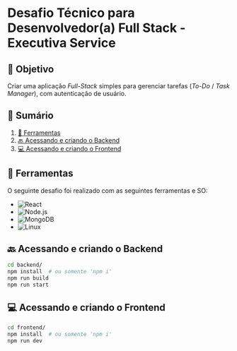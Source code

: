 # Desafio Técnico para Desenvolvedor(a) Full Stack - Executiva Service

## 📍 Objetivo
Criar uma aplicação _Full-Stack_ simples para gerenciar tarefas (_To-Do_ / _Task Manager_), com autenticação de usuário.

## 📜 Sumário

1. [🧰 Ferramentas](#-ferramentas)
2. [🔙 Acessando e criando o Backend](#-acessando-e-criando-o-backend)
3. [💻 Acessando e criando o Frontend](#-acessando-e-criando-o-frontend)

## 🧰 Ferramentas
O seguinte desafio foi realizado com as seguintes ferramentas e SO:

- ![React](https://img.shields.io/badge/React%20-%20black?logo=react&logoColor=%2349c9fc)
- ![Node.js](https://img.shields.io/badge/Node.js%20-%20black?logo=node.js&logoColor=green)
- ![MongoDB](https://img.shields.io/badge/MongoDB%20-%20black?logo=mongodb&logoColor=%2336f763%20)
- ![Linux](https://img.shields.io/badge/Linux%20-%20black?logo=linux&logoColor=white)

## 🔙 Acessando e criando o Backend

```bash
cd backend/
npm install  # ou somente 'npm i'
npm run build
npm run start
```

## 💻 Acessando e criando o Frontend

```bash
cd frontend/
npm install  # ou somente 'npm i'
npm run dev
```